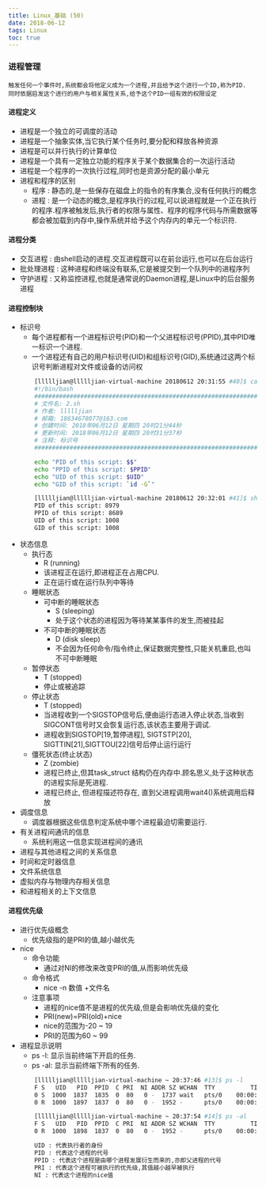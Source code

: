 ```yaml
---
title: Linux_基础 (50)
date: 2018-06-12
tags: Linux
toc: true
---
```


### 进程管理
    触发任何一个事件时,系统都会将他定义成为一个进程,并且给予这个进行一个ID,称为PID.
    同时依据启发这个进行的用户与相关属性关系,给予这个PID一组有效的权限设定

<!-- more -->

#### 进程定义
- 进程是一个独立的可调度的活动
- 进程是一个抽象实体,当它执行某个任务时,要分配和释放各种资源
- 进程是可以并行执行的计算单位
- 进程是一个具有一定独立功能的程序关于某个数据集合的一次运行活动
- 进程是一个程序的一次执行过程,同时也是资源分配的最小单元
- 进程和程序的区别
    * 程序 : 静态的,是一些保存在磁盘上的指令的有序集合,没有任何执行的概念
    * 进程 : 是一个动态的概念,是程序执行的过程,可以说进程就是一个正在执行的程序.程序被触发后,执行者的权限与属性、程序的程序代码与所需数据等都会被加载到内存中,操作系统并给予这个内存内的单元一个标识符.

#### 进程分类
- 交互进程 : 由shell启动的进程.交互进程既可以在前台运行,也可以在后台运行
- 批处理进程 : 这种进程和终端没有联系,它是被提交到一个队列中的进程序列
- 守护进程 : 又称监控进程,也就是通常说的Daemon进程,是Linux中的后台服务进程

#### 进程控制块
- 标识号
    * 每个进程都有一个进程标识号(PID)和一个父进程标识号(PPID),其中PID唯一标识一个进程.
    * 一个进程还有自己的用户标识号(UID)和组标识号(GID),系统通过这两个标识号判断进程对文件或设备的访问权
    ```bash
        [llllljian@llllljian-virtual-machine 20180612 20:31:55 #40]$ cat 2.sh
        #!/bin/bash
        #########################################################################
        # 文件名: 2.sh
        # 作者: llllljian
        # 邮箱: 18634678077@163.com
        # 创建时间: 2018年06月12日 星期四 20时21分44秒
        # 更新时间: 2018年06月12日 星期四 20时31分37秒
        # 注释: 标识号 
        #########################################################################

        echo "PID of this script: $$"
        echo "PPID of this script: $PPID"
        echo "UID of this script: $UID"
        echo "GID of this script: `id -G`"

        [llllljian@llllljian-virtual-machine 20180612 20:32:01 #41]$ sh 2.sh
        PID of this script: 8979
        PPID of this script: 8689
        UID of this script: 1008
        GID of this script: 1008
    ```
- 状态信息
    * 执行态
        * R (running)
        * 该进程正在运行,即进程正在占用CPU.
        * 正在运行或在运行队列中等待
    * 睡眠状态
        * 可中断的睡眠状态
            * S (sleeping)
            * 处于这个状态的进程因为等待某某事件的发生,而被挂起
        * 不可中断的睡眠状态
            * D (disk sleep)
            * 不会因为任何命令/指令终止,保证数据完整性,只能关机重启,也叫不可中断睡眠
    * 暂停状态
        * T (stopped)
        * 停止或被追踪
    * 停止状态
        * T (stopped)
        * 当进程收到一个SIGSTOP信号后,便由运行态进入停止状态,当收到SIGCONT信号时又会恢复运行态,该状态主要用于调试.
        * 进程收到SIGSTOP[19,暂停进程], SIGTSTP[20], SIGTTIN[21],SIGTTOU[22]信号后停止运行运行
    * 僵死状态(终止状态)
        * Z (zombie)
        * 进程已终止,但其task_struct 结构仍在内存中.顾名思义,处于这种状态的进程实际是死进程.
        * 进程已终止, 但进程描述符存在, 直到父进程调用wait4()系统调用后释放
- 调度信息
    * 调度器根据这些信息判定系统中哪个进程最迫切需要运行.
-  有关进程间通讯的信息
    * 系统利用这一信息实现进程间的通讯
- 进程与其他进程之间的关系信息
- 时间和定时器信息
- 文件系统信息
- 虚拟内存与物理内存相关信息
- 和进程相关的上下文信息

#### 进程优先级
- 进行优先级概念
    * 优先级指的是PRI的值,越小越优先
- nice
    * 命令功能 
        * 通过对NI的修改来改变PRI的值,从而影响优先级
    * 命令格式
        * nice -n 数值 +文件名 
    * 注意事项
        * 进程的nice值不是进程的优先级,但是会影响优先级的变化
        * PRI(new)=PRI(old)+nice
        * nice的范围为-20 ~ 19 
        * PRI的范围为60 ~ 99
- 进程显示说明
    * ps -l: 显示当前终端下开启的任务. 
    * ps -al: 显示当前终端下所有的任务. 
    ```bash
        [llllljian@llllljian-virtual-machine ~ 20:37:46 #13]$ ps -l
        F S   UID   PID  PPID  C PRI  NI ADDR SZ WCHAN  TTY          TIME CMD
        0 S  1000  1837  1835  0  80   0 -  1737 wait   pts/0    00:00:00 bash
        0 R  1000  1897  1837  0  80   0 -  1952 -      pts/0    00:00:00 ps

        [llllljian@llllljian-virtual-machine ~ 20:37:54 #14]$ ps -al
        F S   UID   PID  PPID  C PRI  NI ADDR SZ WCHAN  TTY          TIME CMD
        0 R  1000  1898  1837  0  80   0 -  1952 -      pts/0    00:00:00 ps

        UID : 代表执行者的身份 
        PID : 代表这个进程的代号 
        PPID : 代表这个进程是由哪个进程发展衍生而来的,亦即父进程的代号 
        PRI : 代表这个进程可被执行的优先级,其值越小越早被执行 
        NI : 代表这个进程的nice值
    ```
